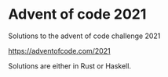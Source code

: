 # Advent of code 2021

Solutions to the advent of code challenge 2021

https://adventofcode.com/2021

Solutions are either in Rust or Haskell.
